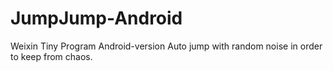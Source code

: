 # JumpJump-Android
Weixin Tiny Program Android-version
Auto jump with random noise in order to keep from chaos.
